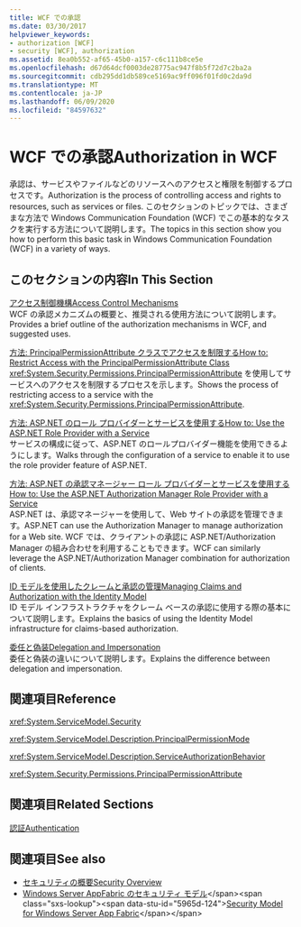 ```yaml
---
title: WCF での承認
ms.date: 03/30/2017
helpviewer_keywords:
- authorization [WCF]
- security [WCF], authorization
ms.assetid: 8ea0b552-af65-45b0-a157-c6c111b8ce5e
ms.openlocfilehash: d67d64dcf0003de28775ac947f8b5f72d7c2ba2a
ms.sourcegitcommit: cdb295dd1db589ce5169ac9ff096f01fd0c2da9d
ms.translationtype: MT
ms.contentlocale: ja-JP
ms.lasthandoff: 06/09/2020
ms.locfileid: "84597632"
---
```

# <a name="authorization-in-wcf"></a><span data-ttu-id="5965d-102">WCF での承認</span><span class="sxs-lookup"><span data-stu-id="5965d-102">Authorization in WCF</span></span>
<span data-ttu-id="5965d-103">承認は、サービスやファイルなどのリソースへのアクセスと権限を制御するプロセスです。</span><span class="sxs-lookup"><span data-stu-id="5965d-103">Authorization is the process of controlling access and rights to resources, such as services or files.</span></span> <span data-ttu-id="5965d-104">このセクションのトピックでは、さまざまな方法で Windows Communication Foundation (WCF) でこの基本的なタスクを実行する方法について説明します。</span><span class="sxs-lookup"><span data-stu-id="5965d-104">The topics in this section show you how to perform this basic task in Windows Communication Foundation (WCF) in a variety of ways.</span></span>  
  
## <a name="in-this-section"></a><span data-ttu-id="5965d-105">このセクションの内容</span><span class="sxs-lookup"><span data-stu-id="5965d-105">In This Section</span></span>  
 [<span data-ttu-id="5965d-106">アクセス制御機構</span><span class="sxs-lookup"><span data-stu-id="5965d-106">Access Control Mechanisms</span></span>](access-control-mechanisms.md)  
 <span data-ttu-id="5965d-107">WCF の承認メカニズムの概要と、推奨される使用方法について説明します。</span><span class="sxs-lookup"><span data-stu-id="5965d-107">Provides a brief outline of the authorization mechanisms in WCF, and suggested uses.</span></span>  
  
 [<span data-ttu-id="5965d-108">方法: PrincipalPermissionAttribute クラスでアクセスを制限する</span><span class="sxs-lookup"><span data-stu-id="5965d-108">How to: Restrict Access with the PrincipalPermissionAttribute Class</span></span>](../how-to-restrict-access-with-the-principalpermissionattribute-class.md)  
 <span data-ttu-id="5965d-109"><xref:System.Security.Permissions.PrincipalPermissionAttribute> を使用してサービスへのアクセスを制限するプロセスを示します。</span><span class="sxs-lookup"><span data-stu-id="5965d-109">Shows the process of restricting access to a service with the <xref:System.Security.Permissions.PrincipalPermissionAttribute>.</span></span>  
  
 [<span data-ttu-id="5965d-110">方法: ASP.NET のロール プロバイダーとサービスを使用する</span><span class="sxs-lookup"><span data-stu-id="5965d-110">How to: Use the ASP.NET Role Provider with a Service</span></span>](how-to-use-the-aspnet-role-provider-with-a-service.md)  
 <span data-ttu-id="5965d-111">サービスの構成に従って、ASP.NET のロールプロバイダー機能を使用できるようにします。</span><span class="sxs-lookup"><span data-stu-id="5965d-111">Walks through the configuration of a service to enable it to use the role provider feature of ASP.NET.</span></span>  
  
 [<span data-ttu-id="5965d-112">方法: ASP.NET の承認マネージャー ロール プロバイダーとサービスを使用する</span><span class="sxs-lookup"><span data-stu-id="5965d-112">How to: Use the ASP.NET Authorization Manager Role Provider with a Service</span></span>](how-to-use-the-aspnet-authorization-manager-role-provider-with-a-service.md)  
 <span data-ttu-id="5965d-113">ASP.NET は、承認マネージャーを使用して、Web サイトの承認を管理できます。</span><span class="sxs-lookup"><span data-stu-id="5965d-113">ASP.NET can use the Authorization Manager to manage authorization for a Web site.</span></span> <span data-ttu-id="5965d-114">WCF では、クライアントの承認に ASP.NET/Authorization Manager の組み合わせを利用することもできます。</span><span class="sxs-lookup"><span data-stu-id="5965d-114">WCF can similarly leverage the ASP.NET/Authorization Manager combination for authorization of clients.</span></span>  
  
 [<span data-ttu-id="5965d-115">ID モデルを使用したクレームと承認の管理</span><span class="sxs-lookup"><span data-stu-id="5965d-115">Managing Claims and Authorization with the Identity Model</span></span>](managing-claims-and-authorization-with-the-identity-model.md)  
 <span data-ttu-id="5965d-116">ID モデル インフラストラクチャをクレーム ベースの承認に使用する際の基本について説明します。</span><span class="sxs-lookup"><span data-stu-id="5965d-116">Explains the basics of using the Identity Model infrastructure for claims-based authorization.</span></span>  
  
 [<span data-ttu-id="5965d-117">委任と偽装</span><span class="sxs-lookup"><span data-stu-id="5965d-117">Delegation and Impersonation</span></span>](delegation-and-impersonation-with-wcf.md)  
 <span data-ttu-id="5965d-118">委任と偽装の違いについて説明します。</span><span class="sxs-lookup"><span data-stu-id="5965d-118">Explains the difference between delegation and impersonation.</span></span>  
  
## <a name="reference"></a><span data-ttu-id="5965d-119">関連項目</span><span class="sxs-lookup"><span data-stu-id="5965d-119">Reference</span></span>  
 <xref:System.ServiceModel.Security>  
  
 <xref:System.ServiceModel.Description.PrincipalPermissionMode>  
  
 <xref:System.ServiceModel.Description.ServiceAuthorizationBehavior>  
  
 <xref:System.Security.Permissions.PrincipalPermissionAttribute>  
  
## <a name="related-sections"></a><span data-ttu-id="5965d-120">関連項目</span><span class="sxs-lookup"><span data-stu-id="5965d-120">Related Sections</span></span>  
 [<span data-ttu-id="5965d-121">認証</span><span class="sxs-lookup"><span data-stu-id="5965d-121">Authentication</span></span>](authentication-in-wcf.md)  
  
## <a name="see-also"></a><span data-ttu-id="5965d-122">関連項目</span><span class="sxs-lookup"><span data-stu-id="5965d-122">See also</span></span>

- [<span data-ttu-id="5965d-123">セキュリティの概要</span><span class="sxs-lookup"><span data-stu-id="5965d-123">Security Overview</span></span>](security-overview.md)
- <span data-ttu-id="5965d-124">[Windows Server AppFabric のセキュリティ モデル](https://docs.microsoft.com/previous-versions/appfabric/ee677202(v=azure.10))</span><span class="sxs-lookup"><span data-stu-id="5965d-124">[Security Model for Windows Server App Fabric](https://docs.microsoft.com/previous-versions/appfabric/ee677202(v=azure.10))</span></span>
